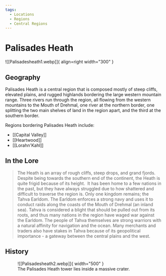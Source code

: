 ```yaml
---
tags:
  - Locations
  - Regions
  - Central Regions
---
```


# Palisades Heath

![[Palisadesheath1.webp]]{ align=right width="300" }

## Geography

Palisades Heath is a central region that is composed mostly of steep cliffs, elevated plains, and rugged highlands bordering the large western mountain range. Three rivers run through the region, all flowing from the western mountains to the Mouth of Drehmal, one river at the northern border, one splitting the two main shelves of land in the region apart, and the third at the southern border.

Regions bordering Palisades Heath include:

- [[Capital Valley]]
- [[Heartwood]]
- [[Lorahn'Kahl]]

 
## In the Lore

> The Heath is an array of rough cliffs, steep drops, and grand fjords. Despite being towards the southern end of the continent, the Heath is quite frigid because of its height.  It has been home to a few nations in the past, but they have always struggled due to how shattered and difficult to traverse the region is. Only one kingdom remains; the Tahva Earldom. The Earldom enforces a strong navy and uses it to conduct raids along the coasts of the Mouth of Drehmal (an inland sea). Tahva is considered a blight that should be pulled out from its roots, and thus many nations in the region have waged war against the Earldom. The people of Tahva themselves are strong warriors with a natural affinity for navigation and the ocean. Many merchants and traders also have stakes in Tahva because of its geopolitical importance - a gateway between the central plains and the west.

## History

<figure markdown>
  ![[Palisadesheath2.webp]]{ width="500" }
  <figcaption>The Palisades Heath tower lies inside a massive crater.</figcaption>
</figure>
